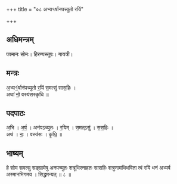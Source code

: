 +++
title = "०८ अभ्य१र्षानपच्युतो रयिं"

+++
## अधिमन्त्रम्
पवमानः सोमः। हिरण्यस्तूपः। गायत्री।

## मन्त्रः
अ॒भ्य१॒॑र्षान॑पच्युतो र॒यिं स॒मत्सु॑ सास॒हिः ।  
अथा॑ नो॒ वस्य॑सस्कृधि ॥

## पदपाठः
अ॒भि । अ॒र्ष॒ । अन॑पऽच्युतः । र॒यिम् । स॒मत्ऽसु॑ । स॒स॒हिः ।  
अथ॑ । नः॒ । वस्य॑सः । कृ॒धि॒ ॥

## भाष्यम्
हे सोम समत्सु सङ्ग्रामेषु अनपच्युतः शत्रूभिरनाहतः सासहिः शत्रुणामभिभविता त्वं रयिं धनं अभ्यर्ष अस्मानभिगमय । सिद्धमन्यत् ॥ ८ ॥